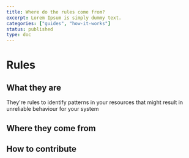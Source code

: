 ```yaml
---
title: Where do the rules come from?
excerpt: Lorem Ipsum is simply dummy text.
categories: ["guides", "how-it-works"]
status: published
type: doc
---
```

# Rules

## What they are 

They're rules to identify patterns in your resources that might result in unreliable behaviour for your system

## Where they come from

## How to contribute

